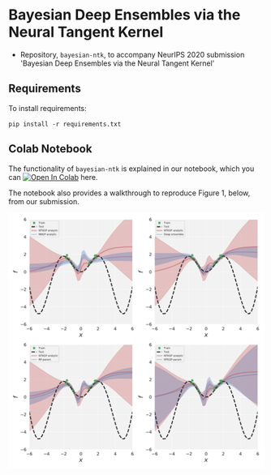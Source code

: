 # Bayesian Deep Ensembles via the Neural Tangent Kernel
* Repository, `bayesian-ntk`, to accompany NeurIPS 2020 submission 'Bayesian Deep Ensembles via the Neural Tangent Kernel'

## Requirements

To install requirements:
```setup
pip install -r requirements.txt
```

## Colab Notebook
The functionality of `bayesian-ntk` is explained in our notebook, which you can [![Open In Colab](https://colab.research.google.com/assets/colab-badge.svg)](https://colab.research.google.com/github/bobby-he/bayesian-ntk/blob/master/toy_1d_example.ipynb) here.

The notebook also provides a walkthrough to reproduce Figure 1, below, from our submission.

<p align="center">
  <img align="middle" src="./plots/toy_1d_plot.pdf" width="666" />
</p>                                                              

